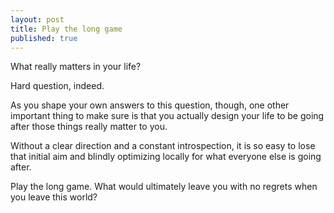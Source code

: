 ```yaml
---
layout: post
title: Play the long game
published: true
---
```


What really matters in your life? 

Hard question, indeed. 

As you shape your own answers to this question, though, one other important thing to make sure is that you actually design your life to be going after those things really matter to you.

Without a clear direction and a constant introspection, it is so easy to lose that initial aim and blindly optimizing locally for what everyone else is going after.

Play the long game. What would ultimately leave you with no regrets when you leave this world?





